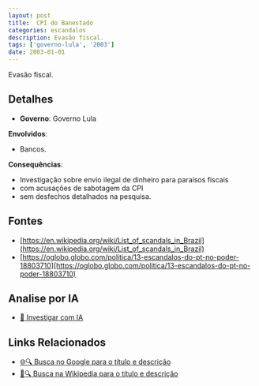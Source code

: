 ```yaml
---
layout: post
title:  CPI do Banestado
categories: escandalos
description: Evasão fiscal.
tags: ['governo-lula', '2003']
date: 2003-01-01
---
```


Evasão fiscal.

## Detalhes
- **Governo**: Governo Lula

**Envolvidos**:
- Bancos.


**Consequências**:
- Investigação sobre envio ilegal de dinheiro para paraísos fiscais
- com acusações de sabotagem da CPI
- sem desfechos detalhados na pesquisa.


## Fontes
- [https://en.wikipedia.org/wiki/List_of_scandals_in_Brazil](https://en.wikipedia.org/wiki/List_of_scandals_in_Brazil)
- [https://oglobo.globo.com/politica/13-escandalos-do-pt-no-poder-18803710](https://oglobo.globo.com/politica/13-escandalos-do-pt-no-poder-18803710)


## Analise por IA
- [🤖 Investigar com IA](https://www.perplexity.ai/search?q=CPI%20do%20Banestado%20Evas%C3%A3o%20fiscal.%20Governo%20Lula)

## Links Relacionados
- [🌐🔍 Busca no Google para o título e descrição](https://www.google.com/search?q=CPI%20do%20Banestado%20Evas%C3%A3o%20fiscal.%20Governo%20Lula)
- [📖🔍 Busca na Wikipedia para o título e descrição](https://pt.wikipedia.org/w/index.php?search=CPI%20do%20Banestado%20Evas%C3%A3o%20fiscal.%20Governo%20Lula)

